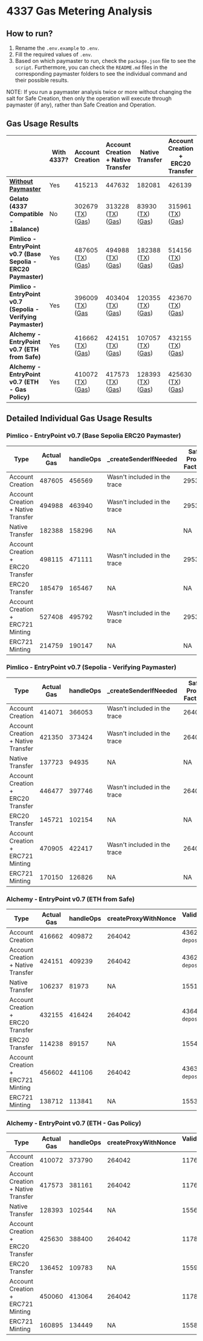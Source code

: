 # 4337 Gas Metering Analysis

## How to run?

1. Rename the `.env.example` to `.env`.
2. Fill the required values of `.env`.
3. Based on which paymaster to run, check the `package.json` file to see the `script`. Furthermore, you can check the `README.md` files in the corresponding paymaster folders to see the individual command and their possible results.

NOTE: If you run a paymaster analysis twice or more without changing the salt for Safe Creation, then only the operation will execute through paymaster (if any), rather than Safe Creation and Operation.

## Gas Usage Results

|                                                                  | **With 4337?** | **Account Creation**                                                                                                                                                                                                                                  | **Account Creation + Native Transfer**                                                                                                                                                                                                                | **Native Transfer**                                                                                                                                                                                                                                   | **Account Creation + ERC20 Transfer**                                                                                                                                                                                                                 | **ERC20 Transfer**                                                                                                                                                                                                                                    | **Account Creation + ERC721 Minting**                                                                                                                                                                                                                 | **ERC721 Minting**                                                                                                                                                                                                                                    |
| ---------------------------------------------------------------- | -------------- | ----------------------------------------------------------------------------------------------------------------------------------------------------------------------------------------------------------------------------------------------------- | ----------------------------------------------------------------------------------------------------------------------------------------------------------------------------------------------------------------------------------------------------- | ----------------------------------------------------------------------------------------------------------------------------------------------------------------------------------------------------------------------------------------------------- | ----------------------------------------------------------------------------------------------------------------------------------------------------------------------------------------------------------------------------------------------------- | ----------------------------------------------------------------------------------------------------------------------------------------------------------------------------------------------------------------------------------------------------- | ----------------------------------------------------------------------------------------------------------------------------------------------------------------------------------------------------------------------------------------------------- | ----------------------------------------------------------------------------------------------------------------------------------------------------------------------------------------------------------------------------------------------------- |
| **[Without Paymaster](../../modules/4337/test/gas/Gas.spec.ts)** | Yes            | 415213                                                                                                                                                                                                                                                | 447632                                                                                                                                                                                                                                                | 182081                                                                                                                                                                                                                                                | 426139                                                                                                                                                                                                                                                | 160575                                                                                                                                                                                                                                                | 467926                                                                                                                                                                                                                                                | 202374                                                                                                                                                                                                                                                |
| **Gelato (4337 Compatible - 1Balance)**                          | No             | 302679 ([TX](https://sepolia.basescan.org/tx/0x1b2f743dff63dfc6e01e18623cb8d692d4a1cf206008358fac3eaf8fd5957c91)) ([Gas](https://dashboard.tenderly.co/tx/base-sepolia/0x1b2f743dff63dfc6e01e18623cb8d692d4a1cf206008358fac3eaf8fd5957c91/gas-usage)) | 313228 ([TX](https://sepolia.basescan.org/tx/0xddbd655b8a11cf043c535c2d6dbe14aa82925d444a0d4bb5378670993ad1862c)) ([Gas](https://dashboard.tenderly.co/tx/base-sepolia/0xddbd655b8a11cf043c535c2d6dbe14aa82925d444a0d4bb5378670993ad1862c/gas-usage)) | 83930 ([TX](https://sepolia.basescan.org/tx/0x162b8817fe9cbbccb905c4b51cc25cbf2625afa1e5341087a4e79b9bb6834fc6)) ([Gas](https://dashboard.tenderly.co/tx/base-sepolia/0x162b8817fe9cbbccb905c4b51cc25cbf2625afa1e5341087a4e79b9bb6834fc6/gas-usage))  | 315961 ([TX](https://sepolia.basescan.org/tx/0x1043acb58c89667d26360f23532d6eee4ab927b20ba37035fb3ffb8cc71c224b)) ([Gas](https://dashboard.tenderly.co/tx/base-sepolia/0x1043acb58c89667d26360f23532d6eee4ab927b20ba37035fb3ffb8cc71c224b/gas-usage)) | 86852 ([TX](https://sepolia.basescan.org/tx/0x6c6ccadea5e54aa47b36c603132b315f1cf15e75e96c0376a7c76ae48f69a006)) ([Gas](https://dashboard.tenderly.co/tx/base-sepolia/0x6c6ccadea5e54aa47b36c603132b315f1cf15e75e96c0376a7c76ae48f69a006/gas-usage))  | 345284 ([TX](https://sepolia.basescan.org/tx/0xd49b482ff37f07f12fc1688a2af33b4451d63409fe547f9cf2e660422866da3e)) ([Gas](https://dashboard.tenderly.co/tx/base-sepolia/0xd49b482ff37f07f12fc1688a2af33b4451d63409fe547f9cf2e660422866da3e/gas-usage)) | 116159 ([TX](https://sepolia.basescan.org/tx/0x5814be99c937b6e7386f3526fe9f11fc1bf7a21180daf66ee2e44cc1e4d0da3d)) ([Gas](https://dashboard.tenderly.co/tx/base-sepolia/0x5814be99c937b6e7386f3526fe9f11fc1bf7a21180daf66ee2e44cc1e4d0da3d/gas-usage)) |
| **Pimlico - EntryPoint v0.7 (Base Sepolia - ERC20 Paymaster)**   | Yes            | 487605 ([TX](https://sepolia.basescan.org/tx/0xc44f5d2f26a71663f15f0c257bc557707179161578508c2c9a1095b53a69daa7)) ([Gas](https://dashboard.tenderly.co/tx/base-sepolia/0xc44f5d2f26a71663f15f0c257bc557707179161578508c2c9a1095b53a69daa7/gas-usage)) | 494988 ([TX](https://sepolia.basescan.org/tx/0xcbd6cbce4bb5ca257968fc583b401b66a6d4658ed75e5eabecc895db1305e647)) ([Gas](https://dashboard.tenderly.co/tx/base-sepolia/0xcbd6cbce4bb5ca257968fc583b401b66a6d4658ed75e5eabecc895db1305e647/gas-usage)) | 182388 ([TX](https://sepolia.basescan.org/tx/0xae8555a827966d28414a1110ac73ced970115a2e3c5a7400490b8fbc9dc42624)) ([Gas](https://dashboard.tenderly.co/tx/base-sepolia/0xae8555a827966d28414a1110ac73ced970115a2e3c5a7400490b8fbc9dc42624/gas-usage)) | 514156 ([TX](https://sepolia.basescan.org/tx/0x8302c8a2f381067855091c97d091bcfc566e4112a33e65b34fbfadb5c5318c66)) ([Gas](https://dashboard.tenderly.co/tx/base-sepolia/0x8302c8a2f381067855091c97d091bcfc566e4112a33e65b34fbfadb5c5318c66/gas-usage)) | 185479 ([TX](https://sepolia.basescan.org/tx/0xa1b9fc3edefc8cf824b37151d55aa0e7319ab8f8c3e2affd1aba4d19efba3a91)) ([Gas](https://dashboard.tenderly.co/tx/base-sepolia/0xa1b9fc3edefc8cf824b37151d55aa0e7319ab8f8c3e2affd1aba4d19efba3a91/gas-usage)) | 527408 ([TX](https://sepolia.basescan.org/tx/0xfca26170369c63b0c4c6abcb4bcb569376e180310a4f2c4b37dbf3b6de2a9fd5)) ([Gas](https://dashboard.tenderly.co/tx/base-sepolia/0xfca26170369c63b0c4c6abcb4bcb569376e180310a4f2c4b37dbf3b6de2a9fd5/gas-usage)) | 214759 ([TX](https://sepolia.basescan.org/tx/0xe5a0e1aa8f714e354730344b1110f0225993d6885d68d7b9c8e309da800190a1)) ([Gas](https://dashboard.tenderly.co/tx/base-sepolia/0xe5a0e1aa8f714e354730344b1110f0225993d6885d68d7b9c8e309da800190a1/gas-usage)) |
| **Pimlico - EntryPoint v0.7 (Sepolia - Verifying Paymaster)**    | Yes            | 396009 ([TX](https://sepolia.etherscan.io/tx/0x5a9119d67f76203ebfbdb641d7620d41242502cffa4a10b801a79a463ef60893)) ([Gas](https://dashboard.tenderly.co/tx/sepolia/0x5a9119d67f76203ebfbdb641d7620d41242502cffa4a10b801a79a463ef60893/gas-usage)       | 403404 ([TX](https://sepolia.etherscan.io/tx/0x9c92c03c6f6abee15c8b7857d1dfa0d3aec517b7d116ae6f8b1034e192667a75)) ([Gas](https://dashboard.tenderly.co/tx/sepolia/0x9c92c03c6f6abee15c8b7857d1dfa0d3aec517b7d116ae6f8b1034e192667a75/gas-usage))      | 120355 ([TX](https://sepolia.etherscan.io/tx/0xb01f64d8db284a6f05fa7083a242bb238f44a70e49a55d6046e99c2f9029dc3f)) ([Gas](https://dashboard.tenderly.co/tx/sepolia/0xb01f64d8db284a6f05fa7083a242bb238f44a70e49a55d6046e99c2f9029dc3f/gas-usage))      | 423670 ([TX](https://sepolia.etherscan.io/tx/0x2c23f209eb25208bb977fb81992dbc072201ab8d4d7dd2a2c527558c6d22a6b6)) ([Gas](https://dashboard.tenderly.co/tx/sepolia/0x2c23f209eb25208bb977fb81992dbc072201ab8d4d7dd2a2c527558c6d22a6b6/gas-usage))      | 123494 ([TX](https://sepolia.etherscan.io/tx/0x556a93d3481866744217adacc930c05544293053068ce3bba81d6af81b18d12e)) ([Gas](https://dashboard.tenderly.co/tx/sepolia/0x556a93d3481866744217adacc930c05544293053068ce3bba81d6af81b18d12e/gas-usage))      | 452929 ([TX](https://sepolia.etherscan.io/tx/0x45ee84ab39fed43d2d2399aaa3e9aa9ebe2a65691d80d4e169b0c6efd21ec3cb)) ([Gas](https://dashboard.tenderly.co/tx/sepolia/0x45ee84ab39fed43d2d2399aaa3e9aa9ebe2a65691d80d4e169b0c6efd21ec3cb/gas-usage))      | 152766 ([TX](https://sepolia.etherscan.io/tx/0x22b94bd700109d5d46b5f1da1414e5c582cc1bedc9418371d24e320bfc0d44eb)) ([Gas](https://dashboard.tenderly.co/tx/sepolia/0x22b94bd700109d5d46b5f1da1414e5c582cc1bedc9418371d24e320bfc0d44eb/gas-usage))      |
| **Alchemy - EntryPoint v0.7 (ETH from Safe)**                    | Yes            | 416662 ([TX](https://sepolia.etherscan.io/tx/0x2bb40b0b95fc3d05353999cc54914ef64a782bf293ce24d277692a1f1dfa6723)) ([Gas](https://dashboard.tenderly.co/tx/sepolia/0x2bb40b0b95fc3d05353999cc54914ef64a782bf293ce24d277692a1f1dfa6723/gas-usage))      | 424151 ([TX](https://sepolia.etherscan.io/tx/0x987d5135e1abe3549718a83864ef6c7836bc5fc6772511255d9b390590463cc1)) ([Gas](https://dashboard.tenderly.co/tx/sepolia/0x987d5135e1abe3549718a83864ef6c7836bc5fc6772511255d9b390590463cc1/gas-usage))      | 107057 ([TX](https://sepolia.etherscan.io/tx/0x19684108660cd6867d0da53e7e87676e2726294a81e848d83b36fcd13cfa2396)) ([Gas](https://dashboard.tenderly.co/tx/sepolia/0x19684108660cd6867d0da53e7e87676e2726294a81e848d83b36fcd13cfa2396/gas-usage))      | 432155 ([TX](https://sepolia.etherscan.io/tx/0xa969638360d89ea2c7252a6e1bd800b5d2f4d1f063be4de7fd74cadb67d82cdf)) ([Gas](https://dashboard.tenderly.co/tx/sepolia/0xa969638360d89ea2c7252a6e1bd800b5d2f4d1f063be4de7fd74cadb67d82cdf/gas-usage))      | 114238 ([TX](https://sepolia.etherscan.io/tx/0x635a84cf3badd0a47daeb47b4aea9c20dcf69f6056cea96bb4d227c8b4d42c54)) ([Gas](https://dashboard.tenderly.co/tx/sepolia/0x635a84cf3badd0a47daeb47b4aea9c20dcf69f6056cea96bb4d227c8b4d42c54/gas-usage))      | 456602 ([TX](https://sepolia.etherscan.io/tx/0x53f1b1f500fcae32f613af858790fa7d3dfbad594cec3ca492714179c1488cba)) ([Gas](https://dashboard.tenderly.co/tx/sepolia/0x53f1b1f500fcae32f613af858790fa7d3dfbad594cec3ca492714179c1488cba/gas-usage))      | 138712 ([TX](https://sepolia.etherscan.io/tx/0x7017308881f1e5aac88945f2d4b3c177fc9a65bbbdd70dae2cac51885b4b4621)) ([Gas](https://dashboard.tenderly.co/tx/sepolia/0x7017308881f1e5aac88945f2d4b3c177fc9a65bbbdd70dae2cac51885b4b4621/gas-usage))      |
| **Alchemy - EntryPoint v0.7 (ETH - Gas Policy)**                 | Yes            | 410072 ([TX](https://sepolia.etherscan.io/tx/0x0a188a69a31a462cec2b18efdec329a4dbe908683be613985280f1e622623c5e)) ([Gas](https://dashboard.tenderly.co/tx/sepolia/0x0a188a69a31a462cec2b18efdec329a4dbe908683be613985280f1e622623c5e/gas-usage))      | 417573 ([TX](https://sepolia.etherscan.io/tx/0x3036e647c00d319300fd25df9dcc7042b7e23e6adf7849874a63fc013a3745fd)) ([Gas](https://dashboard.tenderly.co/tx/sepolia/0x3036e647c00d319300fd25df9dcc7042b7e23e6adf7849874a63fc013a3745fd/gas-usage))      | 128393 ([TX](https://sepolia.etherscan.io/tx/0xe8bb10cdf0e0974b11a80671ca18a8b67d06c5b631fc88dce5dc860041f0443c)) ([Gas](https://dashboard.tenderly.co/tx/sepolia/0xe8bb10cdf0e0974b11a80671ca18a8b67d06c5b631fc88dce5dc860041f0443c/gas-usage))      | 425630 ([TX](https://sepolia.etherscan.io/tx/0x36d9ef6cdf53b95b9e681223feb1be25ad2a87b0e70e9302a34c0b5ed1e42bfb)) ([Gas](https://dashboard.tenderly.co/tx/sepolia/0x36d9ef6cdf53b95b9e681223feb1be25ad2a87b0e70e9302a34c0b5ed1e42bfb/gas-usage))      | 136452 ([TX](https://sepolia.etherscan.io/tx/0x5231d8901c4265d944b31fed5dd997dfbde2c401fd023f969d6ce6278950d274)) ([Gas](https://dashboard.tenderly.co/tx/sepolia/0x5231d8901c4265d944b31fed5dd997dfbde2c401fd023f969d6ce6278950d274/gas-usage))      | 450060 ([TX](https://sepolia.etherscan.io/tx/0xba87280426c3c5e0987a0570b3d0a34c3790971b01e3ff4b15799d89c88f2f2b)) ([Gas](https://dashboard.tenderly.co/tx/sepolia/0xba87280426c3c5e0987a0570b3d0a34c3790971b01e3ff4b15799d89c88f2f2b/gas-usage))      | 160895 ([TX](https://sepolia.etherscan.io/tx/0x98fc15b72ba5a7ac9495b335bc1af84d4f774c4d72845211c6aeae6651dcd56f)) ([Gas](https://dashboard.tenderly.co/tx/sepolia/0x98fc15b72ba5a7ac9495b335bc1af84d4f774c4d72845211c6aeae6651dcd56f/gas-usage))      |

## Detailed Individual Gas Usage Results

### Pimlico - EntryPoint v0.7 (Base Sepolia ERC20 Paymaster)

| Type                               | Actual Gas | handleOps | \_createSenderIfNeeded       | Safe Proxy Factory | ValidateUserOp (Safe) | \_executeUserOp | executeUserOp (Safe) | execTransactionFromModule |
| ---------------------------------- | ---------- | --------- | ---------------------------- | ------------------ | --------------------- | --------------- | -------------------- | ------------------------- |
| Account Creation                   | 487605     | 456569    | Wasn't included in the trace | 295395             | 11856                 | 24381           | 6424                 | 4411                      |
| Account Creation + Native Transfer | 494988     | 463940    | Wasn't included in the trace | 295395             | 11856                 | 31752           | 13795                | 11782                     |
| Native Transfer                    | 182388     | 158296    | NA                           | NA                 | 15536                 | 33798           | 15795                | 13782                     |
| Account Creation + ERC20 Transfer  | 498115     | 471111    | Wasn't included in the trace | 295395             | 11883                 | 38804           | 20784                | 18528                     |
| ERC20 Transfer                     | 185479     | 165467    | NA                           | NA                 | 15536                 | 40850           | 22784                | 20528                     |
| Account Creation + ERC721 Minting  | 527408     | 495792    | Wasn't included in the trace | 295395             | 11874                 | 63524           | 45525                | 43351                     |
| ERC721 Minting                     | 214759     | 190147    | NA                           | NA                 | 15554                 | 65570           | 47525                | 45351                     |

### Pimlico - EntryPoint v0.7 (Sepolia - Verifying Paymaster)

| Type                               | Actual Gas | handleOps | \_createSenderIfNeeded       | Safe Proxy Factory | ValidateUserOp (Safe) | \_executeUserOp | executeUserOp (Safe) | execTransactionFromModule |
| ---------------------------------- | ---------- | --------- | ---------------------------- | ------------------ | --------------------- | --------------- | -------------------- | ------------------------- |
| Account Creation                   | 414071     | 366053    | Wasn't included in the trace | 264042             | 11771                 | 14542           | 6424                 | 4411                      |
| Account Creation + Native Transfer | 421350     | 373424    | Wasn't included in the trace | 264042             | 11771                 | 21913           | 13795                | 11782                     |
| Native Transfer                    | 137723     | 94935     | NA                           | NA                 | 15572                 | 23930           | 15795                | 13782                     |
| Account Creation + ERC20 Transfer  | 446477     | 397746    | Wasn't included in the trace | 264042             | 11798                 | 46088           | 37906                | 35650                     |
| ERC20 Transfer                     | 145721     | 102154    | NA                           | NA                 | 15599                 | 31004           | 22806                | 20550                     |
| Account Creation + ERC721 Minting  | 470905     | 422417    | Wasn't included in the trace | 264042             | 11789                 | 70808           | 62647                | 60473                     |
| ERC721 Minting                     | 170150     | 126826    | NA                           | NA                 | 15590                 | 55724           | 47547                | 45373                     |

### Alchemy - EntryPoint v0.7 (ETH from Safe)

| Type                               | Actual Gas | handleOps | createProxyWithNonce | ValidateUserOp (Safe)          | \_executeUserOp | executeUserOp (Safe) | execTransactionFromModule |
| ---------------------------------- | ---------- | --------- | -------------------- | ------------------------------ | --------------- | -------------------- | ------------------------- |
| Account Creation                   | 416662     | 409872    | 264042               | 43620 (incl. `depositTo` call) | 34416           | 6424                 | 4411                      |
| Account Creation + Native Transfer | 424151     | 409239    | 264042               | 43620 (incl. `depositTo` call) | 41787           | 13795                | 11782                     |
| Native Transfer                    | 106237     | 81973     | NA                   | 15518                          | 23893           | 15795                | 13782                     |
| Account Creation + ERC20 Transfer  | 432155     | 416424    | 264042               | 43647 (incl. `depositTo` call) | 48862           | 20806                | 18550                     |
| ERC20 Transfer                     | 114238     | 89157     | NA                   | 15545                          | 30969           | 22806                | 20550                     |
| Account Creation + ERC721 Minting  | 456602     | 441106    | 264042               | 43638 (incl. `depositTo` call) | 73582           | 45547                | 43373                     |
| ERC721 Minting                     | 138712     | 113841    | NA                   | 15536                          | 55689           | 47547                | 45373                     |

### Alchemy - EntryPoint v0.7 (ETH - Gas Policy)

| Type                               | Actual Gas | handleOps | createProxyWithNonce | ValidateUserOp (Safe) | \_executeUserOp | executeUserOp (Safe) | execTransactionFromModule |
| ---------------------------------- | ---------- | --------- | -------------------- | --------------------- | --------------- | -------------------- | ------------------------- |
| Account Creation                   | 410072     | 373790    | 264042               | 11762                 | NA              | NA                   | NA                        |
| Account Creation + Native Transfer | 417573     | 381161    | 264042               | 11762                 | 21913           | 13795                | 11782                     |
| Native Transfer                    | 128393     | 102544    | NA                   | 15563                 | 23933           | 15795                | 13782                     |
| Account Creation + ERC20 Transfer  | 425630     | 388400    | 264042               | 11789                 | 28988           | 20806                | 18550                     |
| ERC20 Transfer                     | 136452     | 109783    | NA                   | 15590                 | 31007           | 22806                | 20550                     |
| Account Creation + ERC721 Minting  | 450060     | 413064    | 264042               | 11780                 | 53708           | 45547                | 43373                     |
| ERC721 Minting                     | 160895     | 134449    | NA                   | 15581                 | 55727           | 45547                | 45373                     |
